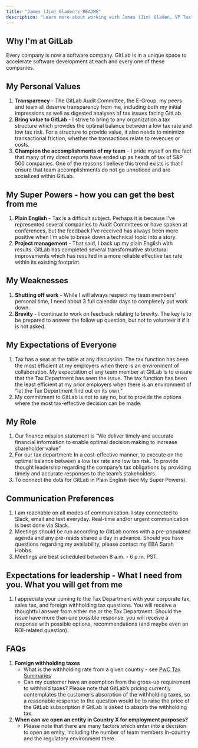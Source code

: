 ```yaml
---
title: "James (Jim) Gladen's README"
description: "Learn more about working with James (Jim) Gladen, VP Tax"
---
```


## Why I'm at GitLab

Every company is now a software company. GitLab is in a unique space to accelerate software development at each and every one of these companies.

## My Personal Values

1. **Transparency** - The GitLab Audit Committee, the E-Group, my peers and team all deserve transparency from me, including both my initial impressions as well as digested analyses of tax issues facing GitLab.
1. **Bring value to GitLab** - I strive to bring to any organization a tax structure which provides the optimal balance between a low tax rate and low tax risk. For a structure to provide value, it also needs to minimize transactional friction, whether the transactions relate to revenues or costs.
1. **Champion the accomplishments of my team** - I pride myself on the fact that many of my direct reports have ended up as heads of tax of S&P 500 companies. One of the reasons I believe this trend exists is that I ensure that team accomplishments do not go unnoticed and are socialized within GitLab.

## My Super Powers - how you can get the best from me

1. **Plain English** - Tax is a difficult subject. Perhaps it is because I’ve represented several companies to Audit Committees or have spoken at conferences, but the feedback I’ve received has always been more positive when I’m able to break down a technical topic into a story.
1. **Project management** - That said, I back up my plain English with results. GitLab has completed several transformative structural improvements which has resulted in a more reliable effective tax rate within its existing footprint.

## My Weaknesses

1. **Shutting off work** - While I will always respect my team members’ personal time, I need about 3 full calendar days to completely put work down.
1. **Brevity** - I continue to work on feedback relating to brevity. The key is to be prepared to answer the follow up question, but not to volunteer it if it is not asked.

## My Expectations of Everyone

1. Tax has a seat at the table at any discussion: The tax function has been the most efficient at my employers when there is an environment of collaboration. My expectation of any team member at GitLab is to ensure that the Tax Department has seen the issue. The tax function has been the least efficient at my prior employers when there is an environment of “let the Tax Department find out on its own."
1. My commitment to GitLab is not to say no, but to provide the options where the most tax-effective decision can be made.

## My Role

1. Our finance mission statement is “We deliver timely and accurate financial information to enable optimal decision making to increase shareholder value”
1. For our tax department: In a cost-effective manner, to execute on the optimal balance between a low tax rate and low tax risk. To provide thought leadership regarding the company’s tax obligations by providing timely and accurate responses to the team’s stakeholders.
1. To connect the dots for GitLab in Plain English (see My Super Powers).

## Communication Preferences

1. I am reachable on all modes of communication. I stay connected to Slack, email and text everyday. Real-time and/or urgent communication is best done via Slack.
1. Meetings should be run according to GitLab norms with a pre-populated agenda and any pre-reads shared a day in advance. Should you have questions regarding my availability, please contact my EBA Sarah Hobbs.
1. Meetings are best scheduled between 8 a.m. - 6 p.m. PST.

## Expectations for leadership - What I need from you. What you will get from me

1. I appreciate your coming to the Tax Department with your corporate tax, sales tax, and foreign withholding tax questions. You will receive a thoughtful answer from either me or the Tax Department. Should the issue have more than one possible response, you will receive a response with possible options, recommendations (and maybe even an ROI-related question).

## FAQs

1. **Foreign withholding taxes**
    - What is the withholding rate from a given country - see [PwC Tax Summaries](https://taxsummaries.pwc.com/)
    - Can my customer have an exemption from the gross-up requirement to withhold taxes? Please note that GitLab’s pricing currently contemplates the customer’s absorption of the withholding taxes, so a reasonable response to the question would be to raise the price of the GitLab subscription if GitLab is asked to absorb the withholding tax.
1. **When can we open an entity in Country X for employment purposes?**
    - Please note that there are many factors which enter into a decision to open an entity, including the number of team members in-country and the regulatory environment there.
